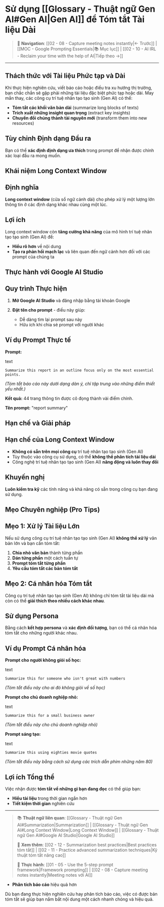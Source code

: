 # Sử dụng [[Glossary - Thuật ngữ Gen AI#Gen AI|Gen AI]] để Tóm tắt Tài liệu Dài

> 🧭 **Navigation**: [[02 - 08 - Capture meeting notes instantly|← Trước]] | [[MOC - Google Prompting Essentials|📚 Mục lục]] | [[02 - 10 - AI IRL - Reclaim your time with the help of AI|Tiếp theo →]]

---

## Thách thức với Tài liệu Phức tạp và Dài

Khi thực hiện nghiên cứu, viết báo cáo hoặc điều tra xu hướng thị trường, bạn chắc chắn sẽ gặp phải những tài liệu đặc biệt phức tạp hoặc dài. May mắn thay, các công cụ trí tuệ nhân tạo tạo sinh (Gen AI) có thể:

- **Tóm tắt các khối văn bản dài** (summarize long blocks of texts)
- **Trích xuất những insight quan trọng** (extract key insights)
- **Chuyển đổi chúng thành tài nguyên mới** (transform them into new resources)

## Tùy chỉnh Định dạng Đầu ra

Bạn có thể **xác định định dạng ưa thích** trong prompt để nhận được chính xác loại đầu ra mong muốn.

## Khái niệm Long Context Window

## Định nghĩa

**Long context window** (cửa sổ ngữ cảnh dài) cho phép xử lý một lượng lớn thông tin ở các định dạng khác nhau cùng một lúc.

## Lợi ích

Long context window còn **tăng cường khả năng** của mô hình trí tuệ nhân tạo tạo sinh (Gen AI) để:

- **Hiểu rõ hơn** về nội dung
- **Tạo ra phản hồi mạch lạc** và liên quan đến ngữ cảnh hơn đối với các prompt của chúng ta

## Thực hành với Google AI Studio

## Quy trình Thực hiện

1. **Mở Google AI Studio** và đăng nhập bằng tài khoản Google
2. **Đặt tên cho prompt** - điều này giúp:

   - Dễ dàng tìm lại prompt sau này
   - Hữu ích khi chia sẻ prompt với người khác

## Ví dụ Prompt Thực tế

**Prompt:**

text

`Summarize this report in an outline focus only on the most essential points.`

_(Tóm tắt báo cáo này dưới dạng dàn ý, chỉ tập trung vào những điểm thiết yếu nhất.)_

**Kết quả:** 44 trang thông tin được cô đọng thành vài điểm chính.

**Tên prompt:** "report summary"

## Hạn chế và Giải pháp

## Hạn chế của Long Context Window

- **Không có sẵn trên mọi công cụ** trí tuệ nhân tạo tạo sinh (Gen AI)
- Tùy thuộc vào công cụ sử dụng, có thể **không thể phân tích tài liệu dài**
- Công nghệ trí tuệ nhân tạo tạo sinh (Gen AI) **năng động và luôn thay đổi**

## Khuyến nghị

**Luôn kiểm tra kỹ** các tính năng và khả năng có sẵn trong công cụ bạn đang sử dụng.

## Mẹo Chuyên nghiệp (Pro Tips)

## Mẹo 1: Xử lý Tài liệu Lớn

Nếu sử dụng công cụ trí tuệ nhân tạo tạo sinh (Gen AI) **không thể xử lý** văn bản lớn và bạn cần tóm tắt:

1. **Chia nhỏ văn bản** thành từng phần
2. **Dán từng phần** một cách tuần tự
3. **Prompt tóm tắt từng phần**
4. **Yêu cầu tóm tắt các bản tóm tắt**

## Mẹo 2: Cá nhân hóa Tóm tắt

Công cụ trí tuệ nhân tạo tạo sinh (Gen AI) không chỉ tóm tắt tài liệu dài mà còn có thể **giải thích theo nhiều cách khác nhau**.

## Sử dụng Persona

Bằng cách **kết hợp persona** và **xác định đối tượng**, bạn có thể cá nhân hóa tóm tắt cho những người khác nhau.

## Ví dụ Prompt Cá nhân hóa

**Prompt cho người không giỏi số học:**

text

`Summarize this for someone who isn't great with numbers`

_(Tóm tắt điều này cho ai đó không giỏi về số học)_

**Prompt cho chủ doanh nghiệp nhỏ:**

text

`Summarize this for a small business owner`

_(Tóm tắt điều này cho chủ doanh nghiệp nhỏ)_

**Prompt sáng tạo:**

text

`Summarize this using eighties movie quotes`

_(Tóm tắt điều này bằng cách sử dụng các trích dẫn phim những năm 80)_

## Lợi ích Tổng thể

Việc nhận được **tóm tắt về những gì bạn đang đọc** có thể giúp bạn:

- **Hiểu tài liệu** trong thời gian ngắn hơn
- **Tiết kiệm thời gian** nghiên cứu

---

> 📚 **Thuật ngữ liên quan**: [[Glossary - Thuật ngữ Gen AI#Summarization|Summarization]] | [[Glossary - Thuật ngữ Gen AI#Long Context Window|Long Context Window]] | [[Glossary - Thuật ngữ Gen AI#Google AI Studio|Google AI Studio]]
>
> 🔗 **Xem thêm**: [[02 - 12 - Summarization best practices|Best practices tóm tắt]] | [[02 - 11 - Practice advanced summarization techniques|Kỹ thuật tóm tắt nâng cao]]
>
> 🎯 **Thực hành**: [[01 - 05 - Use the 5-step prompt framework|Framework prompting]] | [[02 - 08 - Capture meeting notes instantly|Meeting notes với AI]]

- **Phân tích báo cáo** hiệu quả hơn

Dù bạn đang thực hiện nghiên cứu hay phân tích báo cáo, việc có được bản tóm tắt sẽ giúp bạn nắm bắt nội dung một cách nhanh chóng và hiệu quả.

